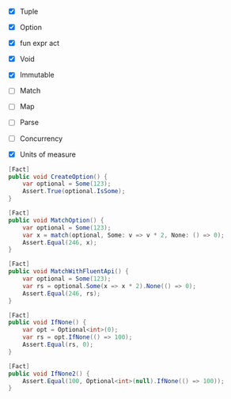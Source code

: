 - [x] Tuple
- [x] Option
- [x] fun expr act
- [x] Void
- [x] Immutable
- [ ] Match
- [ ] Map
- [ ] Parse
- [ ] Concurrency
- [x] Units of measure


```csharp
[Fact]
public void CreateOption() {
    var optional = Some(123);
    Assert.True(optional.IsSome);
}

[Fact]
public void MatchOption() {
    var optional = Some(123);
    var x = match(optional, Some: v => v * 2, None: () => 0);
    Assert.Equal(246, x);
}

[Fact]
public void MatchWithFluentApi() {
    var optional = Some(123);
    var rs = optional.Some(x => x * 2).None(() => 0);
    Assert.Equal(246, rs);
}

[Fact]
public void IfNone() {
    var opt = Optional<int>(0);
    var rs = opt.IfNone(() => 100);
    Assert.Equal(rs, 0);
}

[Fact]
public void IfNone2() {
    Assert.Equal(100, Optional<int>(null).IfNone(() => 100));
}
```